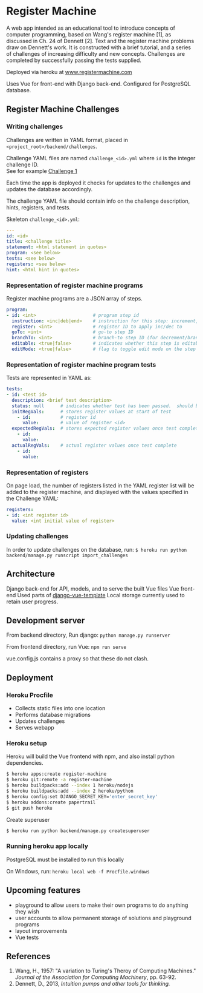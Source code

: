 # Register Machine
A web app intended as an educational tool to introduce concepts
of computer programming, based on Wang's register machine [1], as discussed in
Ch. 24 of Dennett [2].  Text and the register machine problems draw on 
Dennett's work.   It is constructed with a brief tutorial, and a series of challenges
of increasing difficulty and new concepts.  Challenges are completed by successfully passing the tests supplied.  

Deployed via heroku at www.registermachine.com

Uses Vue for front-end with Django back-end. Configured for PostgreSQL database.

## Register Machine Challenges

### Writing challenges
Challenges are written in YAML format, placed in `<project_root>/backend/challenges`.

Challenge YAML files are named ```challenge_<id>.yml``` where
```id``` is the integer challenge ID.  
See for example [Challenge 1](https://github.com/jsinkers/register-machine/blob/master/backend/challenges/challenge_01.yml)

Each time the app is deployed it checks for updates to the challenges and updates
the database accordingly.

The challenge YAML file should contain info on the challenge description, hints, registers,
and tests.

Skeleton `challenge_<id>.yml`:
```yaml
---
id: <id>
title: <challenge title>
statement: <html statement in quotes>
program: <see below>
tests: <see below>
registers: <see below>
hint: <html hint in quotes>
```
### Representation of register machine programs

Register machine programs are a JSON array of steps.  
```yaml
program:
- id: <int>                     # program step id
  instruction: <inc|deb|end>    # instruction for this step: increment, decrement/branch, or end
  register: <int>               # register ID to apply inc/dec to
  goTo: <int>                   # go-to step ID
  branchTo: <int>               # branch-to step ID (for decrement/branch)
  editable: <true|false>        # indicates whether this step is editable in the UI
  editMode: <true|false>        # flag to toggle edit mode on the step in the UI
```
         
### Representation of register machine program tests

Tests are represented in YAML as:
```yaml
tests: 
- id: <test id> 
  description: <brief test description>
  status: null      # indicates whether test has been passed.  should be stored as null
  initRegVals:      # stores register values at start of test
    - id:           # register id
      value:        # value of register <id>
  expectedRegVals:  # stores expected register values once test complete
    - id:
      value:
  actualRegVals:    # actual register values once test complete
    - id:
      value:
```

### Representation of registers

On page load, the number of registers listed in the YAML register list will be 
added to the register machine, and displayed with the values specified in the Challenge
YAML:
```yaml
registers:
- id: <int register id>
  value: <int initial value of register>
```

### Updating challenges
In order to update challenges on the database, run:
`$ heroku run python backend/manage.py runscript import_challenges`

## Architecture

Django back-end for API, models, and to serve the built Vue files
Vue front-end
Used parts of [django-vue-template](https://github.com/gtalarico/django-vue-template)
Local storage currently used to retain user progress.  

## Development server

From backend directory, Run django:
```python manage.py runserver```

From frontend directory, run Vue:
```npm run serve```

vue.config.js contains a proxy so that these do not clash.

## Deployment

### Heroku Procfile
* Collects static files into one location
* Performs database migrations
* Updates challenges
* Serves webapp

### Heroku setup

Heroku will build the Vue frontend with npm, and also install python dependencies.  

```bash
$ heroku apps:create register-machine
$ heroku git:remote -a register-machine
$ heroku buildpacks:add --index 1 heroku/nodejs
$ heroku buildpacks:add --index 2 heroku/python
$ heroku config:set DJANGO_SECRET_KEY='enter_secret_key'
$ heroku addons:create papertrail
$ git push heroku
```

Create superuser
```bash
$ heroku run python backend/manage.py createsuperuser
```

### Running heroku app locally

PostgreSQL must be installed to run this locally

On Windows, run:
```heroku local web -f Procfile.windows```

## Upcoming features

* playground to allow users to make their own programs to do anything they wish
* user accounts to allow permanent storage of solutions and playground programs
* layout improvements
* Vue tests

## References

1. Wang, H., 1957: "A variation to Turing's Theroy of Computing Machines." *Journal
of the Association for Computing Machinery*, pp. 63-92. 
2. Dennett, D., 2013, *Intuition pumps and other tools for thinking.*
